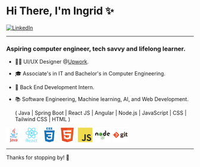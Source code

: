 # Hi There, I'm Ingrid ✨

[![LinkedIn](https://custom-icon-badges.demolab.com/badge/LinkedIn-0A66C2?logo=linkedin-white&logoColor=fff)](https://www.linkedin.com/in/s-ingrid/)

---

### Aspiring computer engineer, tech savvy and lifelong learner. <br />
- 👩‍💻 UI/UX Designer @[Upwork](https://www.upwork.com).
- 🎓 Associate's in IT and Bachelor's in Computer Engineering.
- 🚀 Back End Development Intern.
- 📚 Software Engineering, Machine learning, AI, and Web Development.

  ( Java | Spring Boot | React JS | Angular | Node.js | JavaScript | CSS | Tailwind CSS | HTML )
<div>
    <img src="https://github.com/devicons/devicon/blob/master/icons/java/java-original-wordmark.svg" title="Java" alt="Java" width="40" height="40"/>&nbsp;
    <img src="https://github.com/devicons/devicon/blob/master/icons/react/react-original-wordmark.svg" title="React" alt="React" width="40" height="40"/>&nbsp;
    <img src="https://github.com/devicons/devicon/blob/master/icons/css3/css3-plain-wordmark.svg"  title="CSS3" alt="CSS" width="40" height="40"/>&nbsp;
    <img src="https://github.com/devicons/devicon/blob/master/icons/html5/html5-original.svg" title="HTML5" alt="HTML" width="40" height="40"/>&nbsp;
    <img src="https://github.com/devicons/devicon/blob/master/icons/javascript/javascript-original.svg" title="JavaScript" alt="JavaScript" width="40" height="40"/>&nbsp;
    <img src="https://github.com/devicons/devicon/blob/master/icons/nodejs/nodejs-original-wordmark.svg" title="NodeJS" alt="NodeJS" width="40" height="40"/>&nbsp;
    <img src="https://github.com/devicons/devicon/blob/master/icons/git/git-original-wordmark.svg" title="Git" **alt="Git" width="40" height="40"/>
  </div>

---
Thanks for stopping by! 👋
